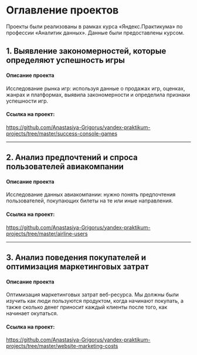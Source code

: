 # Оглавление проектов

Проекты были реализованы в рамках курса «Яндекс.Практикума» по профессии «Аналитик данных». Данные были предоставлены курсом.

## 1. Выявление закономерностей, которые определяют успешность игры

#### Описание проекта

Исследование рынка игр: используя данные о продажах игр, оценках, жанрах и платформах, выявила закономерности и определила признаки успешности игр. 

#### Ссылка на проект:
https://github.com/Anastasiya-Grigorus/yandex-praktikum-projects/tree/master/success-console-games

----

## 2. Анализ предпочтений и спроса пользователей авиакомпании

#### Описание проекта

Исследование данных авиакомпании: нужно понять предпочтения пользователей, покупающих билеты на те или иные направления. 

#### Ссылка на проект:
https://github.com/Anastasiya-Grigorus/yandex-praktikum-projects/tree/master/airline-users

---

## 3. Анализ поведения покупателей и оптимизация маркетинговых затрат

#### Описание проекта

Оптимизация маркетинговых затрат веб-ресурса. Мы должны были изучить как люди пользуются продуктом, когда начинают покупать, а также сколько денег приносит каждый клиенты после того, как начинает окупаться.

#### Ссылка на проект:
https://github.com/Anastasiya-Grigorus/yandex-praktikum-projects/tree/master/website-marketing-costs

